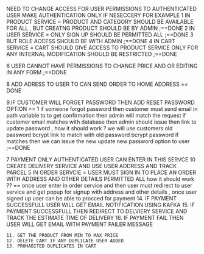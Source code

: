 NEED TO CHANGE ACCESS FOR USER PERMISSIONS TO AUTHENTICATED USER
 MAKE AUTHENTICATION ONLY IF NESECCERY FOR EXAMPLE
 1 IN PRODUCT SERVICE = PRODUCT AND CATEGORY SHOULD BE AVAILABLE FOR ALL , BUT CREATNG PRODUCT SHOULD BE BY ADMIN ;==DONE
  2 IN USER SERVICE = ONLY SIGN UP SHOULD BE PERMITTED ALL ;==DONE
  3 BUT ROLE ACCESS SHOULD BE WITH ADMIN ;==DONE
  4 IN CART SERVICE = CART SHOULD GIVE ACCESS TO PRODUCT SERVICE ONLY FOR ANY INTERNAL MODIFICATION SHOULD BE RESTRICTED ;==DONE

  6 USER CANNOT HAVE PERMISSIONS TO CHANGE PRICE AND OR EDITING IN ANY FORM ;==DONE

  8 ADD ADRESS TO USER TO CAN SEND ORDER TO HOME ADDRESS  == DONE
  
9.IF CUSTOMER WILL FORGET PASSWORD THEN ADD RESET PASSWORD OPTION == 1 if someone forgot password then customer must send email in path variable to to get confirmation
then admin will match the request if customer email matches with database then admin should issue then link to update password , how it should work ?
we will use customers old password bcrypt link to match with old password bcrypt password if matches then we can issue the new update new password option to user ;==DONE

 7 PAYMENT ONLY AUTHENTICATED USER CAN ENTER IN THIS SERVCE 
10 CREATE DELIVERY SERVICE AND USE USER ADDRESS AND TRACK PARCEL 
  5 IN ORDER SERVCIE = USER MUST SIGN IN TO PLACE AN ORDER WITH ADDRESS AND OTHER DETAILS PERMITTED ALL 
  how it should work ?? == once user enter in order service and then user must redirect to user service and get popup for signup with address and other details , once user signed up 
  user can be able to procced for payment 
  14. IF PAYMENT SUCCESSFULL USER WILL GET EMAIL NOTIFICATION USING KAFKA 
  15. IF PAYMENT SUCCESSFULL THEN REDIRECT TO DELVIERY SERVICE AND TRACK THE ESTIMATE TIME OF DELIVERY
  16. IF PAYMENT FAIL THEN USER WILL GET EMAIL WITH PAYMENT FAILER MESSAGE
   
    11. GET THE PRODUCT FROM MIN TO MAX PRICE
    12. DELETE CART IF ANY DUPLICATE USER ADDED 
    13. PROHABITED DUPLICATES IN CART 
